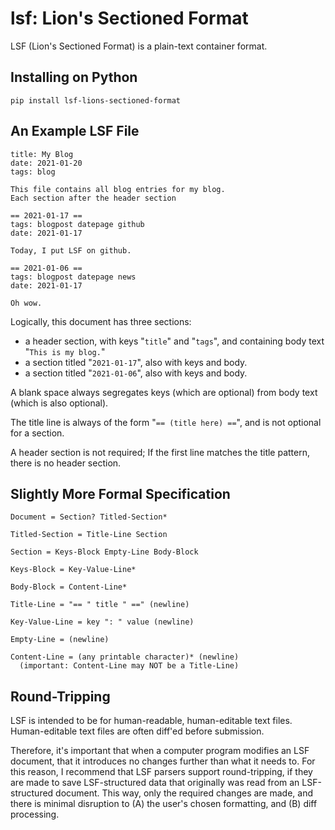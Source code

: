 # lsf: Lion's Sectioned Format

LSF (Lion's Sectioned Format) is a plain-text container format.

## Installing on Python

    pip install lsf-lions-sectioned-format

## An Example LSF File

    title: My Blog
    date: 2021-01-20
    tags: blog
    
    This file contains all blog entries for my blog.
    Each section after the header section
    
    == 2021-01-17 ==
    tags: blogpost datepage github
    date: 2021-01-17
    
    Today, I put LSF on github.
    
    == 2021-01-06 ==
    tags: blogpost datepage news
    date: 2021-01-17
    
    Oh wow.

Logically, this document has three sections:
* a header section, with keys "`title`" and "`tags`", and containing body text "`This is my blog.`"
* a section titled "`2021-01-17`", also with keys and body.
* a section titled "`2021-01-06`", also with keys and body.

A blank space always segregates keys (which are optional) from body text (which is also optional).

The title line is always of the form "`== (title here) ==`", and is not optional for a section.

A header section is not required; If the first line matches the title pattern, there is no header section.


## Slightly More Formal Specification

    Document = Section? Titled-Section*
    
    Titled-Section = Title-Line Section
    
    Section = Keys-Block Empty-Line Body-Block
    
    Keys-Block = Key-Value-Line*
    
    Body-Block = Content-Line*
    
    Title-Line = "== " title " ==" (newline)
    
    Key-Value-Line = key ": " value (newline)
    
    Empty-Line = (newline)
    
    Content-Line = (any printable character)* (newline)
      (important: Content-Line may NOT be a Title-Line)


## Round-Tripping

LSF is intended to be for human-readable, human-editable text files.
Human-editable text files are often diff'ed before submission.

Therefore, it's important that when a computer program modifies an LSF document, that it introduces no changes further than what it needs to.
For this reason, I recommend that LSF parsers support round-tripping, if they are made to save LSF-structured data that originally was read from an LSF-structured document.
This way, only the required changes are made, and there is minimal disruption to (A) the user's chosen formatting, and (B) diff processing.

